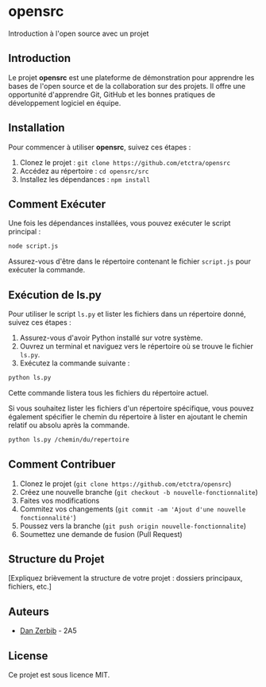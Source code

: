 # opensrc

Introduction à l'open source avec un projet

## Introduction

Le projet **opensrc** est une plateforme de démonstration pour apprendre les bases de l'open source et de la collaboration sur des projets. Il offre une opportunité d'apprendre Git, GitHub et les bonnes pratiques de développement logiciel en équipe.

## Installation

Pour commencer à utiliser **opensrc**, suivez ces étapes :

1. Clonez le projet : `git clone https://github.com/etctra/opensrc`
2. Accédez au répertoire : `cd opensrc/src`
3. Installez les dépendances : `npm install`

## Comment Exécuter

Une fois les dépendances installées, vous pouvez exécuter le script principal :

```bash
node script.js
```

Assurez-vous d'être dans le répertoire contenant le fichier `script.js` pour exécuter la commande.

## Exécution de ls.py

Pour utiliser le script `ls.py` et lister les fichiers dans un répertoire donné, suivez ces étapes :

1. Assurez-vous d'avoir Python installé sur votre système.
2. Ouvrez un terminal et naviguez vers le répertoire où se trouve le fichier `ls.py`.
3. Exécutez la commande suivante :

```bash
python ls.py
```

Cette commande listera tous les fichiers du répertoire actuel.

Si vous souhaitez lister les fichiers d'un répertoire spécifique, vous pouvez également spécifier le chemin du répertoire à lister en ajoutant le chemin relatif ou absolu après la commande.

```bash
python ls.py /chemin/du/repertoire
```

## Comment Contribuer

1. Clonez le projet (`git clone https://github.com/etctra/opensrc`)
2. Créez une nouvelle branche (`git checkout -b nouvelle-fonctionnalite`)
3. Faites vos modifications
4. Commitez vos changements (`git commit -am 'Ajout d'une nouvelle fonctionnalité'`)
5. Poussez vers la branche (`git push origin nouvelle-fonctionnalite`)
6. Soumettez une demande de fusion (Pull Request)

## Structure du Projet

[Expliquez brièvement la structure de votre projet : dossiers principaux, fichiers, etc.]

## Auteurs

- [Dan Zerbib](https://github.com/etctra) - 2A5

## License

Ce projet est sous licence MIT.
